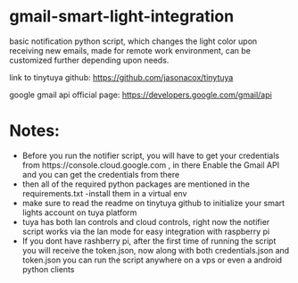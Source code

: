 # gmail-smart-light-integration
basic notification python script, which changes the light color upon receiving new emails, made for remote work environment, can be customized further depending upon needs.

link to tinytuya github: https://github.com/jasonacox/tinytuya

google gmail api official page: https://developers.google.com/gmail/api


<h1>Notes:</h1>
<ul>
<li>Before you run the notifier script, you will have to get your credentials from https://console.cloud.google.com , in there Enable the Gmail API and you can get the credentials from there</li>
<li>then all of the required python packages are mentioned in the requirements.txt -install them in a virtual env</li>
<li>make sure to read the readme on tinytuya github to initialize your smart lights account on tuya platform</li>
<li>tuya has both lan controls and cloud controls, right now the notifier script works via the lan mode for easy integration with raspberry pi</li>
<li>If you dont have rashberry pi, after the first time of running the script you will receive the token.json, now along with both credentials.json and token.json you can run the script anywhere on a vps or even a android python clients</li>
</ul>
